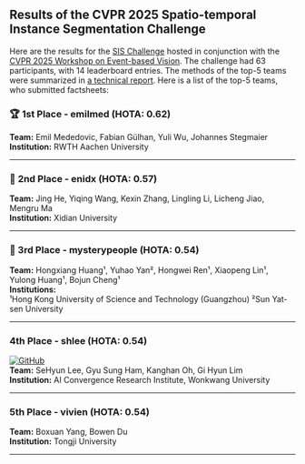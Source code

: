 ## Results of the CVPR 2025 Spatio-temporal Instance Segmentation Challenge

Here are the results for the [SIS Challenge](https://www.codabench.org/competitions/5600/) hosted in conjunction with the [CVPR 2025 Workshop on Event-based Vision](https://tub-rip.github.io/eventvision2025/). The challenge had 63 participants, with 14 leaderboard entries. The methods of the top-5 teams were summarized in [a technical report](). Here is a list of the top-5 teams, who submitted factsheets:

### 🏆 **1st Place** - **emilmed** (HOTA: 0.62)
**Team:** Emil Mededovic, Fabian Gülhan, Yuli Wu, Johannes Stegmaier  
**Institution:** RWTH Aachen University

---

### 🥈 **2nd Place** - **enidx** (HOTA: 0.57)
**Team:** Jing He, Yiqing Wang, Kexin Zhang, Lingling Li, Licheng Jiao, Mengru Ma  
**Institution:** Xidian University  

---

### 🥉 3rd Place - mysterypeople (HOTA: 0.54)
**Team:** Hongxiang Huang¹, Yuhao Yan², Hongwei Ren¹, Xiaopeng Lin¹, Yulong Huang¹, Bojun Cheng¹  
**Institutions:**  
¹Hong Kong University of Science and Technology (Guangzhou)
²Sun Yat-sen University

---

### **4th Place** - **shlee** (HOTA: 0.54)
[![GitHub](https://img.shields.io/badge/GitHub-Code-blue?logo=github)](https://github.com/SHyun-Lee/The-Spatio-Temporal-Instance-Segmentation-Challenge-5th-Place)  
**Team:** SeHyun Lee, Gyu Sung Ham, Kanghan Oh, Gi Hyun Lim  
**Institution:** AI Convergence Research Institute, Wonkwang University  

---

### **5th Place** - **vivien** (HOTA: 0.54)
**Team:** Boxuan Yang, Bowen Du  
**Institution:** Tongji University  

---
